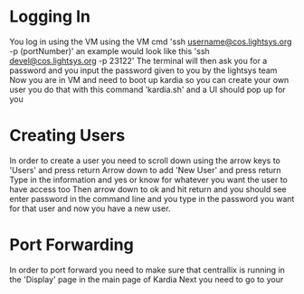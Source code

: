 # Logging In
You log in using the VM using the VM cmd 'ssh username@cos.lightsys.org -p (portNumber)' an example would look like this 'ssh devel@cos.lightsys.org -p 23122'
The terminal will then ask you for a password and you input the password given to you by the lightsys team
Now you are in VM and need to boot up kardia so you can create your own user you do that with this command 'kardia.sh' and a UI should pop up for you

# Creating Users
In order to create a user you need to scroll down using the arrow keys to 'Users' and press return
Arrow down to add 'New User' and press return
Type in the information and yes or know for whatever you want the user to have access too 
Then arrow down to ok and hit return and you should see enter password in the command line and you type in the password you want for that user and now you have a new user.
# Port Forwarding
In order to port forward you need to make sure that centrallix is running in the 'Display' page in the main page of Kardia
Next you need to go to your 
# 

